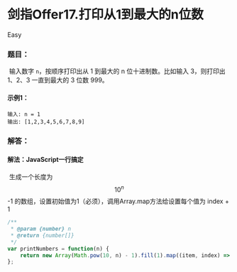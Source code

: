 # 剑指Offer17.打印从1到最大的n位数

Easy

### 题目：

​	输入数字 `n`，按顺序打印出从 1 到最大的 n 位十进制数。比如输入 3，则打印出 1、2、3 一直到最大的 3 位数 999。

#### 示例1：

```
输入: n = 1
输出: [1,2,3,4,5,6,7,8,9]
```



### 解答：

#### 解法：JavaScript一行搞定

​	生成一个长度为 $$10^n$$ -1 的数组，设置初始值为1（必须），调用Array.map方法给设置每个值为 index + 1

```js
/**
 * @param {number} n
 * @return {number[]}
 */
var printNumbers = function(n) {
    return new Array(Math.pow(10, n) - 1).fill(1).map((item, index) => index + 1)
};
```

